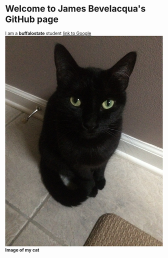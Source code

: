 # Welcome to James Bevelacqua's GitHub page
 I am a **buffalostate** student
 [link to Google](https://www.google.com)
![Image of my cat](Images/Cat.jpg)
**Image of my cat**
